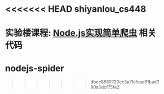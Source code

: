 <<<<<<< HEAD
shiyanlou_cs448
===============

实验楼课程: [Node.js实现简单爬虫](http://www.shiyanlou.com/courses/448) 相关代码
=======
# nodejs-spider
>>>>>>> dbec8880720ec3a7fcfcae61bad390a0dcf75fe2
